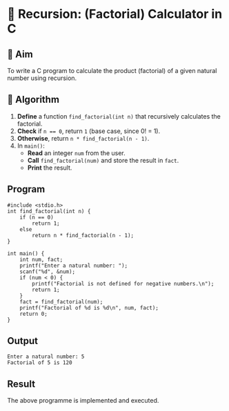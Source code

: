 # 🔁 Recursion: (Factorial) Calculator in C

## 🎯 Aim

To write a C program to calculate the product (factorial) of a given natural number using recursion.

## 🧠 Algorithm

1. **Define** a function `find_factorial(int n)` that recursively calculates the factorial.
2. **Check** if `n == 0`, return `1` (base case, since 0! = 1).
3. **Otherwise**, return `n * find_factorial(n - 1)`.
4. In `main()`:
   - **Read** an integer `num` from the user.
   - **Call** `find_factorial(num)` and store the result in `fact`.
   - **Print** the result.

## Program
```
#include <stdio.h>
int find_factorial(int n) {
    if (n == 0)
        return 1; 
    else
        return n * find_factorial(n - 1); 
}

int main() {
    int num, fact;
    printf("Enter a natural number: ");
    scanf("%d", &num);
    if (num < 0) {
        printf("Factorial is not defined for negative numbers.\n");
        return 1;
    }
    fact = find_factorial(num);
    printf("Factorial of %d is %d\n", num, fact);
    return 0;
}
```



## Output
```
Enter a natural number: 5
Factorial of 5 is 120
```


## Result
The above programme is implemented and executed.

